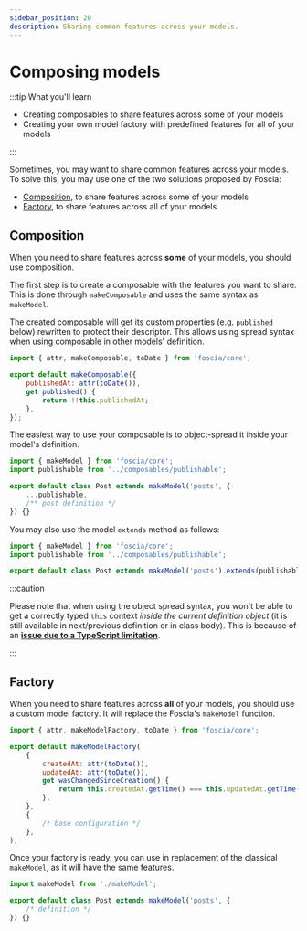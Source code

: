 ```yaml
---
sidebar_position: 20
description: Sharing common features across your models.
---
```


# Composing models

:::tip What you'll learn

-   Creating composables to share features across some of your models
-   Creating your own model factory with predefined features for all of your
    models

:::

Sometimes, you may want to share common features across your models. To solve
this, you may use one of the two solutions proposed by Foscia:

-   [Composition](#composition), to share features across some of your models
-   [Factory](#factory), to share features across all of your models

## Composition

When you need to share features across **some** of your models, you should use
composition.

The first step is to create a composable with the features you want to share.
This is done through `makeComposable` and uses the same syntax as `makeModel`.

The created composable will get its custom properties (e.g. `published` below)
rewritten to protect their descriptor. This allows using spread syntax when
using composable in other models' definition.

```javascript title="composables/publishable.js"
import { attr, makeComposable, toDate } from 'foscia/core';

export default makeComposable({
    publishedAt: attr(toDate()),
    get published() {
        return !!this.publishedAt;
    },
});
```

The easiest way to use your composable is to object-spread it inside your
model's definition.

```javascript title="models/post.js"
import { makeModel } from 'foscia/core';
import publishable from '../composables/publishable';

export default class Post extends makeModel('posts', {
    ...publishable,
    /** post definition */
}) {}
```

You may also use the model `extends` method as follows:

```javascript title="models/post.js"
import { makeModel } from 'foscia/core';
import publishable from '../composables/publishable';

export default class Post extends makeModel('posts').extends(publishable) {}
```

:::caution

Please note that when using the object spread syntax, you won't be able to get a
correctly typed `this` context _inside the current definition object_ (it is
still available in next/previous definition or in class body). This is because
of an
[**issue due to a TypeScript limitation**](https://github.com/paul-thebaud/foscia/issues/6).

:::

## Factory

When you need to share features across **all** of your models, you should use a
custom model factory. It will replace the Foscia's `makeModel` function.

```javascript title="makeModel.js"
import { attr, makeModelFactory, toDate } from 'foscia/core';

export default makeModelFactory(
    {
        createdAt: attr(toDate()),
        updatedAt: attr(toDate()),
        get wasChangedSinceCreation() {
            return this.createdAt.getTime() === this.updatedAt.getTime();
        },
    },
    {
        /* base configuration */
    },
);
```

Once your factory is ready, you can use in replacement of the classical
`makeModel`, as it will have the same features.

```javascript
import makeModel from './makeModel';

export default class Post extends makeModel('posts', {
    /* definition */
}) {}
```
